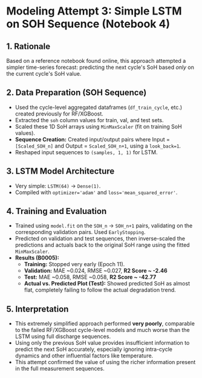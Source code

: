 # Modeling Attempt 3: Simple LSTM on SOH Sequence (Notebook 4)

## 1. Rationale

Based on a reference notebook found online, this approach attempted a simpler time-series forecast: predicting the next cycle's SoH based *only* on the current cycle's SoH value.

## 2. Data Preparation (SOH Sequence)

*   Used the cycle-level aggregated dataframes (`df_train_cycle`, etc.) created previously for RF/XGBoost.
*   Extracted the `soh` column values for train, val, and test sets.
*   Scaled these 1D SoH arrays using `MinMaxScaler` (fit on training SoH values).
*   **Sequence Creation:** Created input/output pairs where Input = `[Scaled_SOH_n]` and Output = `Scaled_SOH_n+1`, using a `look_back=1`.
*   Reshaped input sequences to `(samples, 1, 1)` for LSTM.

## 3. LSTM Model Architecture

*   Very simple: `LSTM(64)` -> `Dense(1)`.
*   Compiled with `optimizer='adam'` and `loss='mean_squared_error'`.

## 4. Training and Evaluation

*   Trained using `model.fit` on the `SOH_n` -> `SOH_n+1` pairs, validating on the corresponding validation pairs. Used `EarlyStopping`.
*   Predicted on validation and test sequences, then inverse-scaled the predictions and actuals back to the original SoH range using the fitted `MinMaxScaler`.
*   **Results (B0005):**
    *   **Training:** Stopped very early (Epoch 11).
    *   **Validation:** MAE ~0.024, RMSE ~0.027, **R2 Score ~ -2.46**
    *   **Test:** MAE ~0.058, RMSE ~0.058, **R2 Score ~ -42.77**
    *   **Actual vs. Predicted Plot (Test):** Showed predicted SoH as almost flat, completely failing to follow the actual degradation trend.

## 5. Interpretation

*   This extremely simplified approach performed **very poorly**, comparable to the failed RF/XGBoost cycle-level models and much worse than the LSTM using full discharge sequences.
*   Using only the previous SoH value provides insufficient information to predict the next SoH accurately, especially ignoring intra-cycle dynamics and other influential factors like temperature.
*   This attempt confirmed the value of using the richer information present in the full measurement sequences.